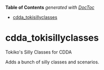 <!-- START doctoc generated TOC please keep comment here to allow auto update -->
<!-- DON'T EDIT THIS SECTION, INSTEAD RE-RUN doctoc TO UPDATE -->
**Table of Contents**  *generated with [DocToc](https://github.com/thlorenz/doctoc)*

- [cdda_tokisillyclasses](#cdda_tokisillyclasses)

<!-- END doctoc generated TOC please keep comment here to allow auto update -->

# cdda_tokisillyclasses
Tokiko's Silly Classes for CDDA

Adds a bunch of silly classes and scenarios.
